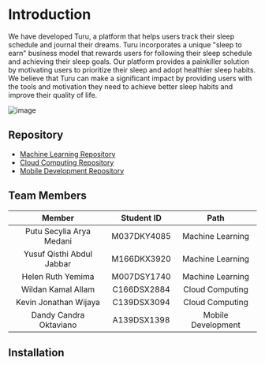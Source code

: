 # Introduction
We have developed Turu, a platform that helps users track their sleep schedule and journal their dreams. Turu incorporates a unique "sleep to earn" business model that rewards users for following their sleep schedule and achieving their sleep goals. Our platform provides a painkiller solution by motivating users to prioritize their sleep and adopt healthier sleep habits. We believe that Turu can make a significant impact by providing users with the tools and motivation they need to achieve better sleep habits and improve their quality of life.

![image](https://github.com/Turu-Bangkit/.github/assets/106506074/851425e6-8fec-4bdc-b106-cb8e847b08e5)



## Repository
- [Machine Learning Repository](https://github.com/Turu-Bangkit/ml)
- [Cloud Computing Repository](https://github.com/Turu-Bangkit/Turu-backend)
- [Mobile Development Repository](https://github.com/Turu-Bangkit/TuruApp-Mobile)

## Team Members
|            Member           | Student ID |        Path        |                                                 
| :-------------------------: | :--------: | :----------------: |
| Putu Secylia Arya Medani | M037DKY4085  | Machine Learning |    
| Yusuf Qisthi Abdul Jabbar | M166DKX3920 |  Machine Learning  | 
| Helen Ruth Yemima | M007DSY1740  |  Machine Learning  |
| Wildan Kamal Allam | C166DSX2884  | Cloud Computing |
| Kevin Jonathan Wijaya | C139DSX3094  | Cloud Computing |            
| Dandy Candra Oktaviano | A139DSX1398  | Mobile Development |

## Installation
